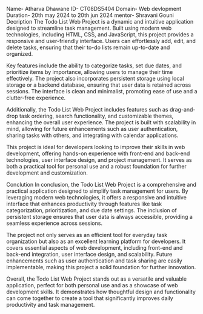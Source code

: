 Name- Atharva Dhawane
ID- CT08DS5404
Domain- Web devlopment
Duration- 20th may 2024 to 20th jun 2024
mentor- Shravani Gouni
Decription
The Todo List Web Project is a dynamic and intuitive application designed to streamline task management. Built using modern web technologies, including HTML, CSS, and JavaScript, this project provides a responsive and user-friendly interface. Users can effortlessly add, edit, and delete tasks, ensuring that their to-do lists remain up-to-date and organized.

Key features include the ability to categorize tasks, set due dates, and prioritize items by importance, allowing users to manage their time effectively. The project also incorporates persistent storage using local storage or a backend database, ensuring that user data is retained across sessions. The interface is clean and minimalist, promoting ease of use and a clutter-free experience.

Additionally, the Todo List Web Project includes features such as drag-and-drop task ordering, search functionality, and customizable themes, enhancing the overall user experience. The project is built with scalability in mind, allowing for future enhancements such as user authentication, sharing tasks with others, and integrating with calendar applications.

This project is ideal for developers looking to improve their skills in web development, offering hands-on experience with front-end and back-end technologies, user interface design, and project management. It serves as both a practical tool for personal use and a robust foundation for further development and customization.

Conclution
In conclusion, the Todo List Web Project is a comprehensive and practical application designed to simplify task management for users. By leveraging modern web technologies, it offers a responsive and intuitive interface that enhances productivity through features like task categorization, prioritization, and due date settings. The inclusion of persistent storage ensures that user data is always accessible, providing a seamless experience across sessions.

The project not only serves as an efficient tool for everyday task organization but also as an excellent learning platform for developers. It covers essential aspects of web development, including front-end and back-end integration, user interface design, and scalability. Future enhancements such as user authentication and task sharing are easily implementable, making this project a solid foundation for further innovation.

Overall, the Todo List Web Project stands out as a versatile and valuable application, perfect for both personal use and as a showcase of web development skills. It demonstrates how thoughtful design and functionality can come together to create a tool that significantly improves daily productivity and task management.
